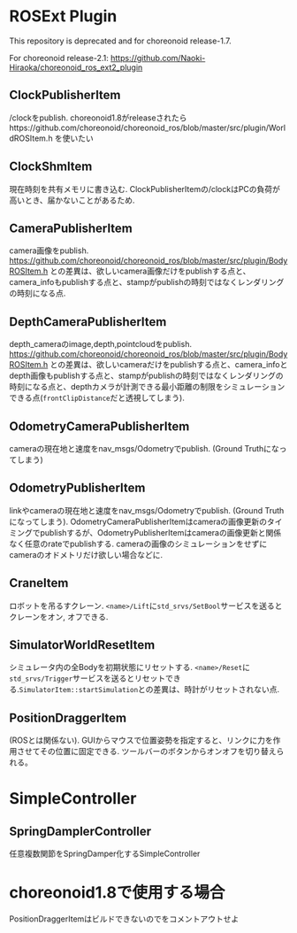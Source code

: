 # ROSExt Plugin

This repository is deprecated and for choreonoid release-1.7.

For choreonoid release-2.1: https://github.com/Naoki-Hiraoka/choreonoid_ros_ext2_plugin

## ClockPublisherItem
/clockをpublish. choreonoid1.8がreleaseされたらhttps://github.com/choreonoid/choreonoid_ros/blob/master/src/plugin/WorldROSItem.h を使いたい

## ClockShmItem
現在時刻を共有メモリに書き込む. ClockPublisherItemの/clockはPCの負荷が高いとき、届かないことがあるため.

## CameraPublisherItem
camera画像をpublish. https://github.com/choreonoid/choreonoid_ros/blob/master/src/plugin/BodyROSItem.h との差異は、欲しいcamera画像だけをpublishする点と、camera_infoもpublishする点と、stampがpublishの時刻ではなくレンダリングの時刻になる点.

## DepthCameraPublisherItem
depth_cameraのimage,depth,pointcloudをpublish. https://github.com/choreonoid/choreonoid_ros/blob/master/src/plugin/BodyROSItem.h との差異は、欲しいcameraだけをpublishする点と、camera_infoとdepth画像もpublishする点と、stampがpublishの時刻ではなくレンダリングの時刻になる点と、depthカメラが計測できる最小距離の制限をシミュレーションできる点(`frontClipDistance`だと透視してしまう).

## OdometryCameraPublisherItem
cameraの現在地と速度をnav_msgs/Odometryでpublish. (Ground Truthになってしまう)

## OdometryPublisherItem
linkやcameraの現在地と速度をnav_msgs/Odometryでpublish. (Ground Truthになってしまう). OdometryCameraPublisherItemはcameraの画像更新のタイミングでpublishするが、OdometryPublisherItemはcameraの画像更新と関係なく任意のrateでpublishする. cameraの画像のシミュレーションをせずにcameraのオドメトリだけ欲しい場合などに.

## CraneItem
ロボットを吊るすクレーン. `<name>/Lift`に`std_srvs/SetBool`サービスを送るとクレーンをオン, オフできる.

## SimulatorWorldResetItem
シミュレータ内の全Bodyを初期状態にリセットする. `<name>/Reset`に`std_srvs/Trigger`サービスを送るとリセットできる.`SimulatorItem::startSimulation`との差異は、時計がリセットされない点.

## PositionDraggerItem
(ROSとは関係ない). GUIからマウスで位置姿勢を指定すると、リンクに力を作用させてその位置に固定できる. ツールバーのボタンからオンオフを切り替えられる。

# SimpleController

## SpringDamplerController
任意複数関節をSpringDamper化するSimpleController

# choreonoid1.8で使用する場合
PositionDraggerItemはビルドできないのでをコメントアウトせよ